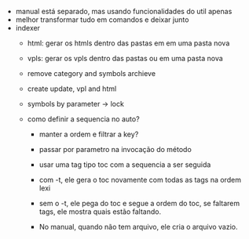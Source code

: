 - manual está separado, mas usando funcionalidades do util apenas
- melhor transformar tudo em comandos e deixar junto
- indexer
    - html: gerar os htmls dentro das pastas em em uma pasta nova
    - vpls: gerar os vpls dentro das pastas ou em uma pasta nova
    - remove category and symbols archieve
    - create update, vpl and html
    - symbols by parameter -> lock
    
    - como definir a sequencia no auto?
        - manter a ordem e filtrar a key?
        - passar por parametro na invocação do método
        - usar uma tag tipo toc com a sequencia a ser seguida
        
        - com -t, ele gera o toc novamente com todas as tags na ordem lexi
        - sem o -t, ele pega do toc e segue a ordem do toc, se faltarem tags, ele mostra quais estão faltando.
        
        - No manual, quando não tem arquivo, ele cria o arquivo vazio.
    